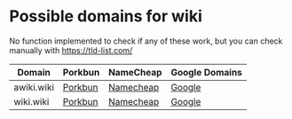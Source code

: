 # Possible domains for wiki

No function implemented to check if any of these work, but you can check manually with https://tld-list.com/

| Domain | Porkbun | NameCheap | Google Domains |
|---|---|---|---|
| awiki.wiki | [Porkbun](https://porkbun.com/checkout/search?prb=e814663da1&tlds=&idnLanguage=&search=search&q=awiki.wiki) | [Namecheap](https://www.namecheap.com/domains/registration/results/?domain=awiki.wiki) | [Google](https://domains.google.com/registrar/search?searchTerm=awiki.wiki) |
| wiki.wiki | [Porkbun](https://porkbun.com/checkout/search?prb=e814663da1&tlds=&idnLanguage=&search=search&q=wiki.wiki) | [Namecheap](https://www.namecheap.com/domains/registration/results/?domain=wiki.wiki) | [Google](https://domains.google.com/registrar/search?searchTerm=wiki.wiki) |
